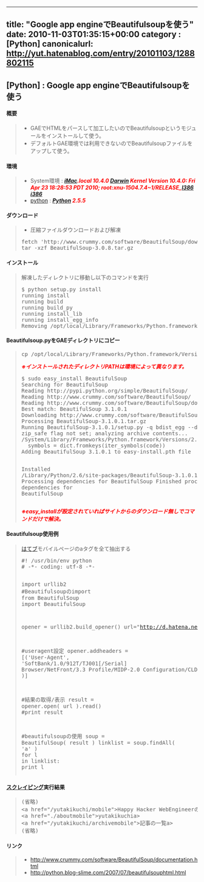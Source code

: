 
---
title: "Google app engineでBeautifulsoupを使う"
date: 2010-11-03T01:35:15+00:00
category : [Python]
canonicalurl: http://yut.hatenablog.com/entry/20101103/1288802115
---

## [Python] : Google app engineでBeautifulsoupを使う


<div class="section">
<h4>概要</h4>

<blockquote>
    
<ul>
<li>GAEでHTMLをパースして加工したいのでBeautifulsoupというモジュールをインストールして使う。</li>
<li>デフォルトGAE環境では利用できないのでBeautifulsoupファイルをアップして使う。</li>
</ul>
</blockquote>

</div>
<div class="section">
<h4>環境</h4>

<blockquote>
    
<ul>
<li>System環境 : <span style="font-weight:bold;font-style:italic;color:#FF0000;"><a class="keyword" href="http://d.hatena.ne.jp/keyword/iMac">iMac</a>.local 10.4.0 <a class="keyword" href="http://d.hatena.ne.jp/keyword/Darwin">Darwin</a> Kernel Version 10.4.0: Fri Apr 23 18:28:53 PDT 2010; root:xnu-1504.7.4~1/RELEASE_<a class="keyword" href="http://d.hatena.ne.jp/keyword/I386">I386</a> <a class="keyword" href="http://d.hatena.ne.jp/keyword/i386">i386</a></span></li>
<li><a class="keyword" href="http://d.hatena.ne.jp/keyword/python">python</a> : <span style="font-weight:bold;font-style:italic;"><span style="color:#FF0000;"><a class="keyword" href="http://d.hatena.ne.jp/keyword/Python">Python</a> 2.5.5</span></span></li>
</ul>
</blockquote>

</div>
<div class="section">
<h4>ダウンロード</h4>

<blockquote>
    
<ul>
<li>圧縮ファイルダウンロードおよび解凍</li>
</ul><pre class="code" data-lang="" data-unlink>fetch 'http://www.crummy.com/software/BeautifulSoup/download/3.x/BeautifulSoup-3.0.8.tar.gz'
tar -xzf BeautifulSoup-3.0.8.tar.gz</pre>
</blockquote>

</div>
<div class="section">
<h4>インストール</h4>

<blockquote>
    <p>解凍したディレクトリに移動し以下のコマンドを実行</p>
<pre class="code" data-lang="" data-unlink>$ python setup.py install
running install
running build
running build_py
running install_lib
running install_egg_info
Removing /opt/local/Library/Frameworks/Python.framework/Versions/2.5/lib/python2.5/site-packages/BeautifulSoup-3.0.8-py2.5.egg-info</pre>
</blockquote>

</div>
<div class="section">
<h4>Beautifulsoup.pyをGAEディレクトリにコピー</h4>

<blockquote>
    <pre class="code" data-lang="" data-unlink>cp /opt/local/Library/Frameworks/Python.framework/Versions/2.5/lib/python2.5/site-packages/BeautifulSoup.py  ~/work/GAEFolder</pre><p><span style="font-weight:bold;font-style:italic;color:#FF0000;">※インストールされたディレクトリPATHは環境によって異なります。</span></p>
<pre class="code" data-lang="" data-unlink>$ sudo easy_install BeautifulSoup
Searching for BeautifulSoup
Reading http://pypi.python.org/simple/BeautifulSoup/
Reading http://www.crummy.com/software/BeautifulSoup/
Reading http://www.crummy.com/software/BeautifulSoup/download/
Best match: BeautifulSoup 3.1.0.1
Downloading http://www.crummy.com/software/BeautifulSoup/download/3.1.x/BeautifulSoup-3.1.0.1.tar.gz
Processing BeautifulSoup-3.1.0.1.tar.gz
Running BeautifulSoup-3.1.0.1/setup.py -q bdist_egg --dist-dir /tmp/easy_install-Y3wWtw/BeautifulSoup-3.1.0.1/egg-dist-tmp-PKKJzH
zip_safe flag not set; analyzing archive contents...
/System/Library/Frameworks/Python.framework/Versions/2.6/Extras/lib/python/setuptools/command/bdist_egg.py:422: UnicodeWarning: Unicode equal comparison failed to convert both arguments to Unicode - interpreting them as being unequal
  symbols = dict.fromkeys(iter_symbols(code))
Adding BeautifulSoup 3.1.0.1 to easy-install.pth file

Installed /Library/Python/2.6/site-packages/BeautifulSoup-3.1.0.1-py2.6.egg
Processing dependencies for BeautifulSoup
Finished processing dependencies for BeautifulSoup</pre><p><span style="color:#FF0000;font-weight:bold;font-style:italic;">※easy_installが設定されていればサイトからのダウンロード無しでコマンドだけで解決。</span></p>

</blockquote>

</div>
<div class="section">
<h4>Beautifulsoup使用例</h4>

<blockquote>
    <p><a class="keyword" href="http://d.hatena.ne.jp/keyword/%A4%CF%A4%C6%A5%D6">はてブ</a>モバイルページのaタグを全て抽出する</p>
<pre class="hljs python" data-lang="python" data-unlink><span class="synComment">#! /usr/bin/env python</span>
<span class="synComment"># -*- coding: utf-8 -*-</span>

<span class="synPreProc">import</span> urllib2
<span class="synComment">#Beautifulsoupのimport</span>
<span class="synPreProc">from</span> BeautifulSoup <span class="synPreProc">import</span> BeautifulSoup

opener = urllib2.build_opener()
url=<span class="synConstant">"http://d.hatena.ne.jp/yutakikuchi/"</span>

<span class="synComment">#useragent設定</span>
opener.addheaders = [(<span class="synConstant">'User-Agent'</span>, <span class="synConstant">'SoftBank/1.0/912T/TJ001[/Serial] Browser/NetFront/3.3 Profile/MIDP-2.0 Configuration/CLDC-1.1'</span> )] 

<span class="synComment">#結果の取得/表示</span>
result = opener.<span class="synIdentifier">open</span>( url ).read()
<span class="synComment">#print result</span>

<span class="synComment">#beautifulsoupの使用</span>
soup = BeautifulSoup( result )
linklist = soup.findAll( <span class="synConstant">'a'</span> )
<span class="synStatement">for</span> l <span class="synStatement">in</span> linklist:
<span class="synIdentifier">print</span> l
</pre>
</blockquote>

</div>
<div class="section">
<h4><a class="keyword" href="http://d.hatena.ne.jp/keyword/%A5%B9%A5%AF%A5%EC%A5%A4%A5%D4%A5%F3%A5%B0">スクレイピング</a>実行結果</h4>

<blockquote>
    <pre class="hljs html" data-lang="html" data-unlink>(省略)
<span class="synIdentifier"><</span><span class="synStatement">a</span><span class="synIdentifier"> </span><span class="synType">href</span><span class="synIdentifier">=</span><span class="synConstant">"/yutakikuchi/mobile"</span><span class="synIdentifier">></span><span class="synUnderlined">Happy Hacker WebEngineerのTechﾌﾞﾛｸﾞ</span><span class="synIdentifier"></</span><span class="synStatement">a</span><span class="synIdentifier">></span>
<span class="synIdentifier"><</span><span class="synStatement">a</span><span class="synIdentifier"> </span><span class="synType">href</span><span class="synIdentifier">=</span><span class="synConstant">"./aboutmobile"</span><span class="synIdentifier">></span><span class="synUnderlined">yutakikuchi</span><span class="synIdentifier"></</span><span class="synStatement">a</span><span class="synIdentifier">></span>
<span class="synIdentifier"><</span><span class="synStatement">a</span><span class="synIdentifier"> </span><span class="synType">href</span><span class="synIdentifier">=</span><span class="synConstant">"/yutakikuchi/archivemobile"</span><span class="synIdentifier">></span><span class="synUnderlined">記事の一覧</span><span class="synIdentifier"></</span><span class="synStatement">a</span><span class="synIdentifier">></span>
(省略)
</pre>
</blockquote>

</div>
<div class="section">
<h4>リンク</h4>

<blockquote>
    
<ul>
<li><a href="http://www.crummy.com/software/BeautifulSoup/documentation.html">http://www.crummy.com/software/BeautifulSoup/documentation.html</a></li>
<li><a href="http://python.blog-slime.com/2007/07/beautifulsouphtml.html">http://python.blog-slime.com/2007/07/beautifulsouphtml.html</a></li>
</ul>
</blockquote>

</div>

